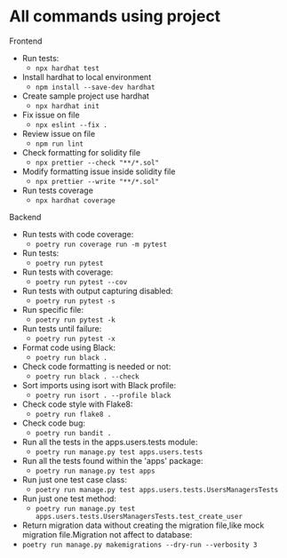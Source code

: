 # All commands using project

Frontend

- Run tests:
  - `npx hardhat test`
- Install hardhat to local environment
  - `npm install --save-dev hardhat`
- Create sample project use hardhat
  - `npx hardhat init`
- Fix issue on file
  - `npx eslint --fix .`
- Review issue on file
  - `npm run lint`
- Check formatting for solidity file
  - `npx prettier --check "**/*.sol"`
- Modify formatting issue inside solidity file
  - `npx prettier --write "**/*.sol"`
- Run tests coverage
  - `npx hardhat coverage`

Backend

- Run tests with code coverage:
  - `poetry run coverage run -m pytest`
- Run tests:
  - `poetry run pytest`
- Run tests with coverage:
  - `poetry run pytest --cov`
- Run tests with output capturing disabled:
  - `poetry run pytest -s`
- Run specific file:
  - `poetry run pytest -k`
- Run tests until failure:
  - `poetry run pytest -x`
- Format code using Black:
  - `poetry run black .`
- Check code formatting is needed or not:
  - `poetry run black . --check`
- Sort imports using isort with Black profile:
  - `poetry run isort . --profile black`
- Check code style with Flake8:
  - `poetry run flake8 .`
- Check code bug:
  - `poetry run bandit .`
- Run all the tests in the apps.users.tests module:
  - `poetry run manage.py test apps.users.tests`
- Run all the tests found within the 'apps' package:
  - `poetry run manage.py test apps`
- Run just one test case class:
  - `poetry run manage.py test apps.users.tests.UsersManagersTests`
- Run just one test method:
  - `poetry run manage.py test apps.users.tests.UsersManagersTests.test_create_user`
- Return migration data without creating the migration file,like mock migration file.Migration not affect to database:
- `poetry run manage.py makemigrations --dry-run --verbosity 3`
